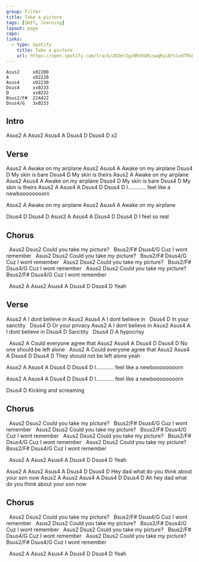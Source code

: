 ```yaml
---
group: Filter
title: Take a picture
tags: [SHIT, learning]
layout: page
capo: 
links: 
  - type: Spotify
    title: Take a picture
    url: https://open.spotify.com/track/2O2mr2gzBRtKGRiswqRyiN?si=8TRkLPrzRla_taa_dXbnTw
---
```


```chordpro
Asus2     x02200
A         x02220
Asus4     x02230
Dsus4     xx0233
D         xx0232
Bsus2/F#  224422
Dsus4/G   3x0233
```

## Intro

Asus2 A Asus2 Asus4 A Dsus4 D Dsus4 D x2

## Verse

 Asus2   A
Awake on my airplane
 Asus2   Asus4   A
Awake on my airplane
Dsus4   D
My skin is bare
Dsus4   D
My skin is theirs
 Asus2   A
Awake on my airplane
 Asus2   Asus4  A
Awake on my airplane
Dsus4   D
My skin is bare
Dsus4   D
My skin is theirs
Asus2   A     Asus4      A              Dsus4 D    Dsus4  D
I............ feel like a newboooooooorn

 Asus2   A
Awake on my airplane
 Asus2   Asus4  A
Awake on my airplane

Dsus4  D   Dsus4  D      Asus2 A Asus4 A Dsus4 D Dsus4  D
I          feel   so real

## Chorus

&nbsp; Asus2       Dsus2
Could you take my picture?
&nbsp; Bsus2/F#   Dsus4/G
Cuz I wont remember
&nbsp; Asus2      Dsus2
Could you take my picture?
&nbsp; Bsus2/F#   Dsus4/G
Cuz I wont remember
&nbsp; Asus2      Dsus2
Could you take my picture?
&nbsp; Bsus2/F#   Dsus4/G
Cuz I wont remember
&nbsp; Asus2      Dsus2
Could you take my picture?
&nbsp;   Bsus2/F#   Dsus4/G
Cuz I wont remember

&nbsp;      Asus2 A Asus2 Asus4 A Dsus4 D Dsus4 D
Yeah

## Verse

 Asus2   A
I dont believe in
 Asus2   Asus4  A
I dont believe in
&nbsp;  Dsus4  D
In your sanctity
&nbsp;  Dsus4    D
Or your privacy
 Asus2   A
I dont believe in
 Asus2   Asus4  A
I dont believe in
 Dsus4  D
Sanctity
&nbsp; Dsus4 D
A hypocrisy

&nbsp; Asus2        A
Could everyone agree that
Asus2  Asus4   A             Dsus4  D Dsus4 D
No one should be left alone
&nbsp; Asus2          A
Could everyone agree that
Asus2 Asus4   A         Dsus4  D Dsus4 D
They should not be left alone yeah

Asus2   A     Asus4      A              Dsus4 D    Dsus4  D
I............ feel like a newboooooooorn

Asus2   A     Asus4      A              Dsus4 D    Dsus4  D
I............ feel like a newboooooooorn

Dsus4        D
Kicking and screaming

## Chorus

&nbsp; Asus2       Dsus2
Could you take my picture?
&nbsp; Bsus2/F#   Dsus4/G
Cuz I wont remember
&nbsp; Asus2      Dsus2
Could you take my picture?
&nbsp; Bsus2/F#   Dsus4/G
Cuz I wont remember
&nbsp; Asus2      Dsus2
Could you take my picture?
&nbsp; Bsus2/F#   Dsus4/G
Cuz I wont remember
&nbsp; Asus2      Dsus2
Could you take my picture?
&nbsp; Bsus2/F#   Dsus4/G
Cuz I wont remember

&nbsp;      Asus2 A Asus2 Asus4 A Dsus4 D Dsus4 D
Yeah

Asus2    A     Asus2      Asus4        A         Dsus4 D Dsus4 D
Hey    dad what do you think about your son now
Asus2    A     Asus2      Asus4        A         Dsus4 D Dsus4 D
Ah hey    dad what do you think about your son now

## Chorus

&nbsp; Asus2       Dsus2
Could you take my picture?
&nbsp; Bsus2/F#   Dsus4/G
Cuz I wont remember
&nbsp; Asus2      Dsus2
Could you take my picture?
&nbsp; Bsus2/F#   Dsus4/G
Cuz I wont remember
&nbsp; Asus2      Dsus2
Could you take my picture?
&nbsp; Bsus2/F#   Dsus4/G
Cuz I wont remember
&nbsp; Asus2      Dsus2
Could you take my picture?
&nbsp;   Bsus2/F#   Dsus4/G
Cuz I wont remember

&nbsp;      Asus2 A Asus2 Asus4 A Dsus4 D Dsus4 D
Yeah

